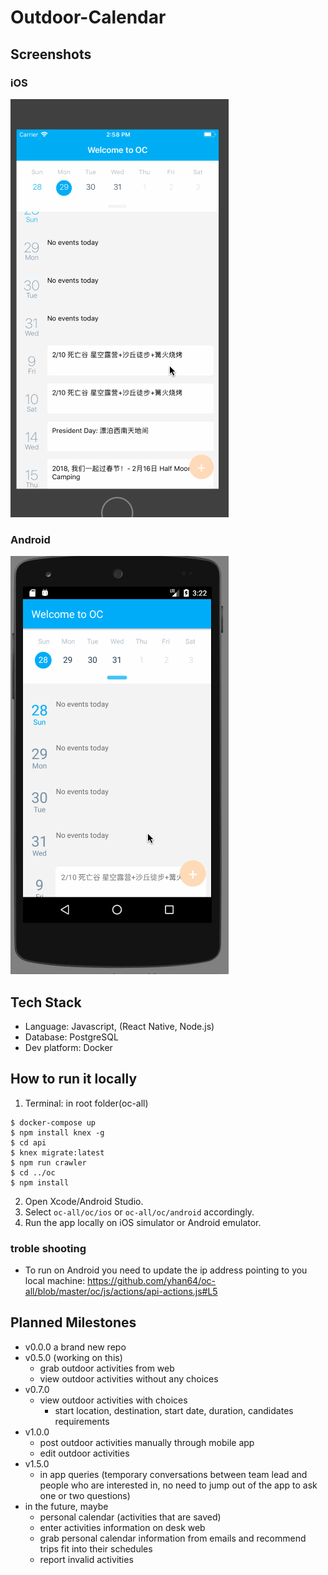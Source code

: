 # Outdoor-Calendar

## Screenshots
### iOS
![alt text](/assets/ios.gif)
### Android
![alt text](/assets/android.gif)
## Tech Stack
- Language: Javascript, (React Native, Node.js)
- Database: PostgreSQL
- Dev platform: Docker

## How to run it locally
1. Terminal: in root folder(oc-all)
```
$ docker-compose up
$ npm install knex -g
$ cd api
$ knex migrate:latest
$ npm run crawler
$ cd ../oc
$ npm install
```
2. Open Xcode/Android Studio.
3. Select `oc-all/oc/ios` or `oc-all/oc/android` accordingly.
4. Run the app locally on iOS simulator or Android emulator.
### troble shooting
- To run on Android you need to update the ip address pointing to you local machine: https://github.com/yhan64/oc-all/blob/master/oc/js/actions/api-actions.js#L5

## Planned Milestones
- v0.0.0 a brand new repo 
- v0.5.0 (working on this)
  - grab outdoor activities from web
  - view outdoor activities without any choices
- v0.7.0
  - view outdoor activities with choices
    - start location, destination, start date, duration, candidates requirements
- v1.0.0
  - post outdoor activities manually through mobile app
  - edit outdoor activities
- v1.5.0
  - in app queries (temporary conversations between team lead and people who are interested in, no need to jump out of the app to ask one or two questions)
- in the future, maybe
  - personal calendar (activities that are saved)
  - enter activities information on desk web
  - grab personal calendar information from emails and recommend trips fit into their schedules
  - report invalid activities
